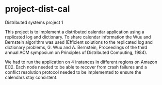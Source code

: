 # project-dist-cal
Distributed systems project 1

This project is to implement a distributed calendar application using a replicated log and dictionary.  To share calendar information the Wuu and Bernstein algorithm was used (Efficient solutions to the replicated log and dictionary problems, G. Wuu and A. Bernstein, Proceedings of the third annual ACM symposium on Principles of Distributed Computing, 1984).  

We had to run the application on 4 instances in different regions on Amazon EC2.  Each node needed to be able to recover from crash failures and a conflict resolution protocol needed to be implemented to ensure the calendars stay consistent.  
